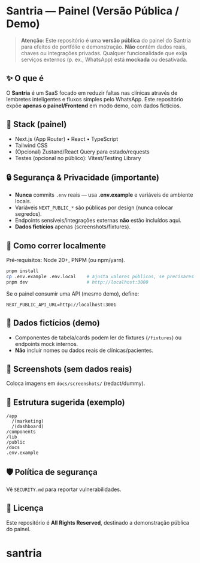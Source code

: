 # Santria — Painel (Versão Pública / Demo)

> **Atenção**: Este repositório é uma **versão pública** do painel do Santria para efeitos de portfólio e demonstração. **Não** contém dados reais, chaves ou integrações privadas. Qualquer funcionalidade que exija serviços externos (p. ex., WhatsApp) está **mockada** ou desativada.

## ✨ O que é
O **Santria** é um SaaS focado em reduzir faltas nas clínicas através de lembretes inteligentes e fluxos simples pelo WhatsApp. Este repositório expõe **apenas o painel/Frontend** em modo demo, com dados fictícios.

## 🧱 Stack (painel)
- Next.js (App Router) • React • TypeScript
- Tailwind CSS
- (Opcional) Zustand/React Query para estado/requests
- Testes (opcional no público): Vitest/Testing Library

## 🔒 Segurança & Privacidade (importante)
- **Nunca** commits `.env` reais — usa **.env.example** e variáveis de ambiente locais.
- Variáveis `NEXT_PUBLIC_*` são públicas por design (nunca colocar segredos).
- Endpoints sensíveis/integrações externas **não** estão incluídos aqui.
- **Dados fictícios** apenas (screenshots/fixtures).

## 🚀 Como correr localmente
Pré‑requisitos: Node 20+, PNPM (ou npm/yarn).

```bash
pnpm install
cp .env.example .env.local    # ajusta valores públicos, se precisares
pnpm dev                      # http://localhost:3000
```

Se o painel consumir uma API (mesmo demo), define:
```
NEXT_PUBLIC_API_URL=http://localhost:3001
```

## 🧪 Dados fictícios (demo)
- Componentes de tabela/cards podem ler de fixtures (`/fixtures`) ou endpoints mock internos.
- **Não** incluir nomes ou dados reais de clínicas/pacientes.

## 📸 Screenshots (sem dados reais)
Coloca imagens em `docs/screenshots/` (redact/dummy).

## 📁 Estrutura sugerida (exemplo)
```
/app
  /(marketing)
  /(dashboard)
/components
/lib
/public
/docs
.env.example
```

## 🛡️ Política de segurança
Vê `SECURITY.md` para reportar vulnerabilidades.

## 📜 Licença
Este repositório é **All Rights Reserved**, destinado a demonstração pública do painel.
# santria
